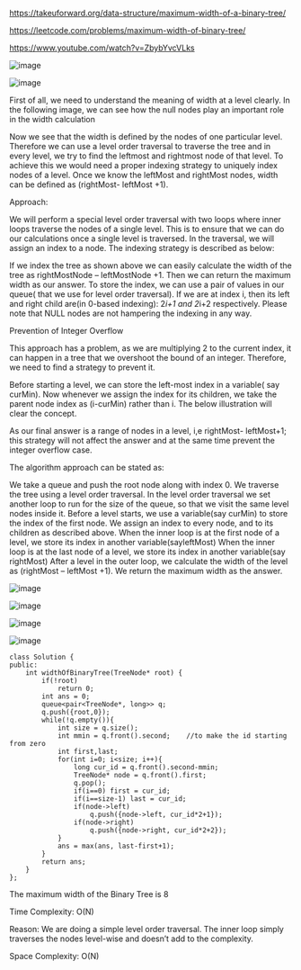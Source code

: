 https://takeuforward.org/data-structure/maximum-width-of-a-binary-tree/

https://leetcode.com/problems/maximum-width-of-binary-tree/

https://www.youtube.com/watch?v=ZbybYvcVLks

![image](https://user-images.githubusercontent.com/53824950/158056635-293251cb-6a56-443a-bd39-58091baf7ba6.png)

![image](https://user-images.githubusercontent.com/53824950/158056640-3c26f124-798f-4973-bc96-4b8c5fce1bf2.png)

First of all, we need to understand the meaning of width at a level clearly. In the following image, we can see how the null nodes play an important role in the width calculation



Now we see that the width is defined by the nodes of one particular level. Therefore we can use a level order traversal to traverse the tree and in every level, we try to find the leftmost and rightmost node of that level. To achieve this we would need a proper indexing strategy to uniquely index nodes of a level. Once we know the leftMost and rightMost nodes, width can be defined as (rightMost- leftMost +1).

Approach: 

We will perform a special level order traversal with two loops where inner loops traverse the nodes of a single level. This is to ensure that we can do our calculations once a single level is traversed. In the traversal, we will assign an index to a node. The indexing strategy is described as below:



If we index the tree as shown above we can easily calculate the width of the tree as rightMostNode – leftMostNode +1. Then we can return the maximum width as our answer. To store the index, we can use a pair of values in our queue( that we use for level order traversal). If we are at index i, then its left and right child are(in 0-based indexing): 2*i+1 and 2*i+2 respectively. Please note that NULL nodes are not hampering the indexing in any way.



Prevention of Integer Overflow

This approach has a problem, as we are multiplying 2 to the current index, it can happen in a tree that we overshoot the bound of an integer. Therefore, we need to find a strategy to prevent it.

Before starting a level, we can store the left-most index in a variable( say curMin). Now whenever we assign the index for its children, we take the parent node index as (i-curMin) rather than i. The below illustration will clear the concept.



As our final answer is a range of nodes in a level, i,e rightMost- leftMost+1; this strategy will not affect the answer and at the same time prevent the integer overflow case.

The algorithm approach can be stated as:

We take a queue and push the root node along with index 0.
We traverse the tree using a level order traversal.
In the level order traversal we set another loop to run for the size of the queue, so that we visit the same level nodes inside it.
Before a level starts, we use a variable(say curMin) to store the index of the first node.
We assign an index to every node, and to its children as described above.
When the inner loop is at the first node of a level, we store its index in another variable(sayleftMost)
When the inner loop is at the last node of a level, we store its index in another variable(say rightMost)
After a level  in the outer loop, we calculate the width of the level as (rightMost – leftMost +1).
We return the maximum width as the answer.


![image](https://user-images.githubusercontent.com/53824950/158056734-4a73f03e-9f44-467a-8607-6e58b88e23f1.png)

![image](https://user-images.githubusercontent.com/53824950/158056738-9b910df9-ca1e-4a58-9fcf-0f0691a7c91f.png)

![image](https://user-images.githubusercontent.com/53824950/158056744-6d8174ba-a672-4d2c-aedb-7a5c7c4e0851.png)

![image](https://user-images.githubusercontent.com/53824950/158056753-821d18a1-7003-43a4-9e23-96924f2c9426.png)

```
class Solution {
public:
    int widthOfBinaryTree(TreeNode* root) {
        if(!root)
            return 0;
        int ans = 0;
        queue<pair<TreeNode*, long>> q;
        q.push({root,0});
        while(!q.empty()){
            int size = q.size();
            int mmin = q.front().second;    //to make the id starting from zero
            int first,last;
            for(int i=0; i<size; i++){
                long cur_id = q.front().second-mmin;
                TreeNode* node = q.front().first;
                q.pop();
                if(i==0) first = cur_id;
                if(i==size-1) last = cur_id;
                if(node->left)
                    q.push({node->left, cur_id*2+1});
                if(node->right)
                    q.push({node->right, cur_id*2+2});
            }
            ans = max(ans, last-first+1);
        }
        return ans;
    }
};
```

The maximum width of the Binary Tree is 8

Time Complexity: O(N)

Reason: We are doing a simple level order traversal. The inner loop simply traverses the nodes level-wise and doesn’t add to the complexity.

Space Complexity: O(N)

